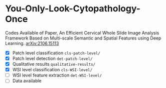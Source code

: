 # You-Only-Look-Cytopathology-Once
Codes Available of Paper, An Efficient Cervical Whole Slide Image Analysis Framework Based on Multi-scale Semantic and Spatial Features using Deep Learning. [arXiv:2106.15113](https://arxiv.org/abs/2106.15113)

- [x] Patch level classification `cls-patch-level/`
- [x] Patch level detection `det-patch-level/`
- [x] Qualitative results `qualitative-results/`
- [x] WSI level classification `cls-WSI-level/`
- [ ] WSI level feature extraction `det-WSI-level/`
- [ ] Data available

